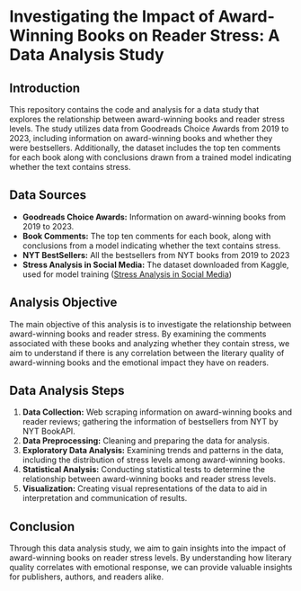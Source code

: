 # Investigating the Impact of Award-Winning Books on Reader Stress: A Data Analysis Study

## Introduction
This repository contains the code and analysis for a data study that explores the relationship between award-winning books and reader stress levels. The study utilizes data from Goodreads Choice Awards from 2019 to 2023, including information on award-winning books and whether they were bestsellers. Additionally, the dataset includes the top ten comments for each book along with conclusions drawn from a trained model indicating whether the text contains stress.

## Data Sources
- **Goodreads Choice Awards:** Information on award-winning books from 2019 to 2023.
- **Book Comments:** The top ten comments for each book, along with conclusions from a model indicating whether the text contains stress.
- **NYT BestSellers:** All the bestsellers from NYT books from 2019 to 2023
- **Stress Analysis in Social Media:** The dataset downloaded from Kaggle, used for model training ([Stress Analysis in Social Media](https://www.kaggle.com/datasets/ruchi798/stress-analysis-in-social-media))

## Analysis Objective
The main objective of this analysis is to investigate the relationship between award-winning books and reader stress. By examining the comments associated with these books and analyzing whether they contain stress, we aim to understand if there is any correlation between the literary quality of award-winning books and the emotional impact they have on readers.

## Data Analysis Steps
1. **Data Collection:** Web scraping information on award-winning books and reader reviews; gathering the information of bestsellers from NYT by NYT BookAPI.
2. **Data Preprocessing:** Cleaning and preparing the data for analysis.
3. **Exploratory Data Analysis:** Examining trends and patterns in the data, including the distribution of stress levels among award-winning books.
4. **Statistical Analysis:** Conducting statistical tests to determine the relationship between award-winning books and reader stress levels.
5. **Visualization:** Creating visual representations of the data to aid in interpretation and communication of results.

## Conclusion
Through this data analysis study, we aim to gain insights into the impact of award-winning books on reader stress levels. By understanding how literary quality correlates with emotional response, we can provide valuable insights for publishers, authors, and readers alike.

